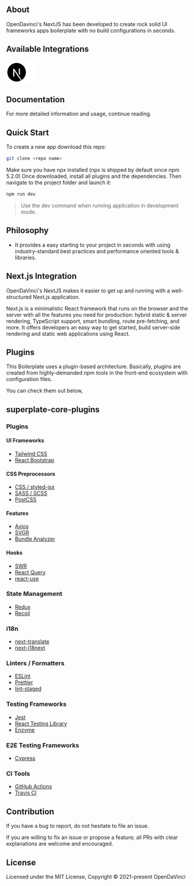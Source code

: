 ## About


OpenDavinci's NextJS has been developed to create rock solid UI frameworks apps boilerplate with no build configurations in seconds.

## Available Integrations


<img src="images/available.png"  align="center" />

## Documentation
For more detailed information and usage, continue reading.

## Quick Start
To create a new app download this repo:


```bash
git clone <repo name>
```
Make sure you have npx installed (npx is shipped by default since npm 5.2.0)
Once downloaded, install all plugins and the dependencies. Then  navigate to the project folder and launch it:

```bash
npm run dev
```
>Use the dev command when running application in development mode.

## Philosophy

- It provides a easy starting to your project in seconds with using industry-standard best practices and performance oriented tools & libraries.

## Next.js Integration

OpenDaVinci's NextJS  makes it easier to get up and running with a well-structured Next.js application.

Next.js is a minimalistic React framework that runs on the browser and the server  with all the features you need for production: hybrid static & server rendering, TypeScript support, smart bundling, route pre-fetching, and more. It offers developers an easy way to get started, build server-side rendering and static web applications using React.

## Plugins
This Boilerplate uses a plugin-based architecture. Basically, plugins are created from highly-demanded npm tools in the front-end ecosystem with configuration files.

You can check them out below,

## superplate-core-plugins

### Plugins

#### UI Frameworks

- [Tailwind CSS](http://tailwindcss.com/)
- [React Bootstrap](https://react-bootstrap.github.io/)

#### CSS Preprocessors

- [CSS / styled-jsx](https://github.com/vercel/styled-jsx)
- [SASS / SCSS](https://sass-lang.com/)
- [PostCSS](https://postcss.org/)

#### Features

- [Axios](https://github.com/axios/axios)
- [SVGR](https://react-svgr.com/)
- [Bundle Analyzer](https://github.com/vercel/next.js/tree/canary/packages/next-bundle-analyzer)

#### Hooks

- [SWR](https://swr.vercel.app/)
- [React Query](https://react-query.tanstack.com/)
- [react-use](https://github.com/streamich/react-use)

### State Management

- [Redux](https://react-redux.js.org/)
- [Recoil](https://recoiljs.org/)

### i18n

- [next-translate](https://github.com/vinissimus/next-translate)
- [next-i18next](https://github.com/isaachinman/next-i18next)

### Linters / Formatters

- [ESLint](https://eslint.org/)
- [Prettier](https://prettier.io/)
- [lint-staged](https://github.com/okonet/lint-staged)

### Testing Frameworks

- [Jest](https://jestjs.io/)
- [React Testing Library](https://testing-library.com/docs/react-testing-library/intro/)
- [Enzyme](https://enzymejs.github.io/enzyme/)

### E2E Testing Frameworks

- [Cypress](https://docs.cypress.io/guides/overview/why-cypress.html)

### CI Tools

- [GitHub Actions](https://docs.github.com/en/actions)
- [Travis CI](https://travis-ci.org/)


## Contribution

If you have a bug to report, do not hesitate to file an issue.

If you are willing to fix an issue or propose a feature; all PRs with clear explanations are welcome and encouraged.

## License

Licensed under the MIT License, Copyright © 2021-present OpenDaVinci
